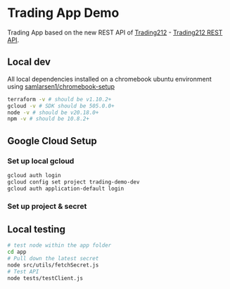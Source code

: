 # Trading App Demo

Trading App based on the new REST API of [Trading212](https://www.trading212.com/) - [Trading212 REST API](https://t212public-api-docs.redoc.ly/).  

## Local dev 

All local dependencies installed on a chromebook ubuntu environment using [samlarsen1/chromebook-setup](https://github.com/samlarsen1/chromebook-setup)

```bash
terraform -v # should be v1.10.2+
gcloud -v # SDK should be 505.0.0+
node -v # should be v20.18.0+
npm -v # should be 10.8.2+
```

## Google Cloud Setup



### Set up local gcloud 

```bash
gcloud auth login
gcloud config set project trading-demo-dev
gcloud auth application-default login
```

### Set up project & secret

## Local testing

```bash
# test node within the app folder
cd app
# Pull down the latest secret
node src/utils/fetchSecret.js
# Test API
node tests/testClient.js
```
